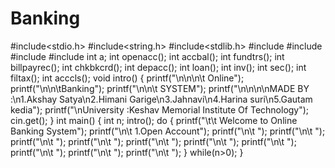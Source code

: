 # Banking
#include<stdio.h>
#include<string.h>
#include<stdlib.h>
#include<iostream>
#include<fstream>
#include<cctype>
#include<iomanip>
int a;
int openacc();
int accbal();
int fundtrs();
int billpayrec();
int chkbkcrd();
int depacc();
int loan();
int inv();
int sec();
int filtax(); 
int acccls();
void intro()
{
	printf("\n\n\n\t  Online");
	printf("\n\n\tBanking");
	printf("\n\n\t  SYSTEM");
	printf("\n\n\n\nMADE BY :\n1.Akshay Satya\n2.Himani Garige\n3.Jahnavi\n4.Harina suri\n5.Gautam kedia");
	printf("\nUniversity :Keshav Memorial Institute Of Technology");
	cin.get();
}
int main()
{
	int n;
	intro();
	do
	 {
	printf("\t\t Welcome to Online Banking System");
	printf("\n\t 1.Open Account");
	printf("\n\t ");
	printf("\n\t ");
	printf("\n\t ");
	printf("\n\t ");
	printf("\n\t ");
	printf("\n\t ");
	printf("\n\t ");
	printf("\n\t ");
	printf("\n\t ");
	printf("\n\t ");
     }
while(n>0);
}
